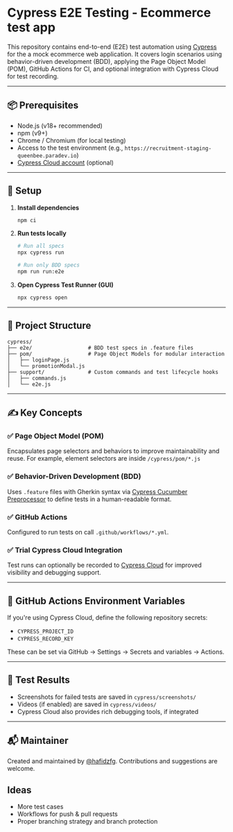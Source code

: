 # Cypress E2E Testing - Ecommerce test app

This repository contains end-to-end (E2E) test automation using [Cypress](https://www.cypress.io/) for the a mock ecommerce web application. It covers login scenarios using behavior-driven development (BDD), applying the Page Object Model (POM), GitHub Actions for CI, and optional integration with Cypress Cloud for test recording.

---

## 📦 Prerequisites

- Node.js (v18+ recommended)
- npm (v9+)
- Chrome / Chromium (for local testing)
- Access to the test environment (e.g., `https://recruitment-staging-queenbee.paradev.io`)
- [Cypress Cloud account](https://cloud.cypress.io/) (optional)

---

## 🔧 Setup

1. **Install dependencies**

   ```bash
   npm ci
   ```

2. **Run tests locally**

   ```bash
   # Run all specs
   npx cypress run

   # Run only BDD specs
   npm run run:e2e
   ```

3. **Open Cypress Test Runner (GUI)**
   ```bash
   npx cypress open
   ```

---

## 🧱 Project Structure

```
cypress/
├── e2e/                  # BDD test specs in .feature files
├── pom/                  # Page Object Models for modular interaction
│   ├── loginPage.js
│   └── promotionModal.js
├── support/              # Custom commands and test lifecycle hooks
│   ├── commands.js
│   └── e2e.js
```

---

## ✍️ Key Concepts

### ✅ Page Object Model (POM)

Encapsulates page selectors and behaviors to improve maintainability and reuse. For example, element selectors are inside `/cypress/pom/*.js`

### ✅ Behavior-Driven Development (BDD)

Uses `.feature` files with Gherkin syntax via [Cypress Cucumber Preprocessor](https://github.com/badeball/cypress-cucumber-preprocessor) to define tests in a human-readable format.

### ✅ GitHub Actions

Configured to run tests on call `.github/workflows/*.yml`.

### ✅ Trial Cypress Cloud Integration

Test runs can optionally be recorded to [Cypress Cloud](https://cloud.cypress.io/) for improved visibility and debugging support.

---

## 🔐 GitHub Actions Environment Variables

If you're using Cypress Cloud, define the following repository secrets:

- `CYPRESS_PROJECT_ID`
- `CYPRESS_RECORD_KEY`

These can be set via GitHub → Settings → Secrets and variables → Actions.

---

## 🧪 Test Results

- Screenshots for failed tests are saved in `cypress/screenshots/`
- Videos (if enabled) are saved in `cypress/videos/`
- Cypress Cloud also provides rich debugging tools, if integrated

---

## 📬 Maintainer

Created and maintained by [@hafidzfg](https://github.com/hafidzfg). Contributions and suggestions are welcome.

## Ideas

- More test cases
- Workflows for push & pull requests
- Proper branching strategy and branch protection
